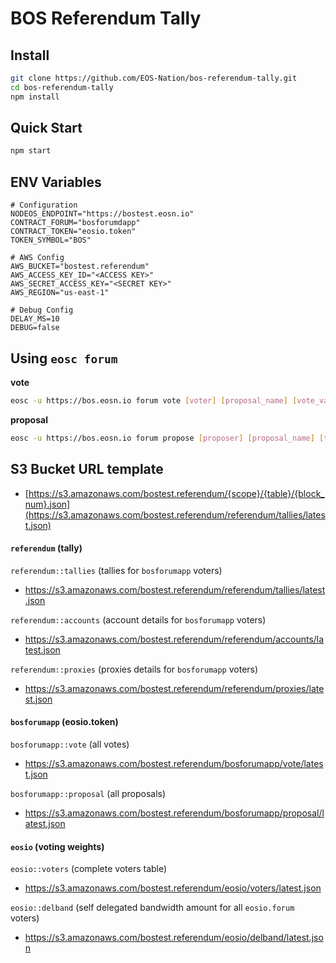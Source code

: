 # BOS Referendum Tally

## Install

```bash
git clone https://github.com/EOS-Nation/bos-referendum-tally.git
cd bos-referendum-tally
npm install
```

## Quick Start

```bash
npm start
```

## ENV Variables

```env
# Configuration
NODEOS_ENDPOINT="https://bostest.eosn.io"
CONTRACT_FORUM="bosforumdapp"
CONTRACT_TOKEN="eosio.token"
TOKEN_SYMBOL="BOS"

# AWS Config
AWS_BUCKET="bostest.referendum"
AWS_ACCESS_KEY_ID="<ACCESS KEY>"
AWS_SECRET_ACCESS_KEY="<SECRET KEY>"
AWS_REGION="us-east-1"

# Debug Config
DELAY_MS=10
DEBUG=false
```

## Using `eosc forum`

**vote**

```bash
eosc -u https://bos.eosn.io forum vote [voter] [proposal_name] [vote_value] --target-contract bosforumdapp
```

**proposal**

```bash
eosc -u https://bos.eosn.io forum propose [proposer] [proposal_name] [title] [proposal_expiration_date] --target-contract bosforumdapp
```

## S3 Bucket URL template

- [https://s3.amazonaws.com/bostest.referendum/{scope}/{table}/{block_num}.json](https://s3.amazonaws.com/bostest.referendum/referendum/tallies/latest.json)

#### `referendum` (tally)

`referendum::tallies` (tallies for `bosforumapp` voters)

- https://s3.amazonaws.com/bostest.referendum/referendum/tallies/latest.json

`referendum::accounts` (account details for `bosforumapp` voters)

- https://s3.amazonaws.com/bostest.referendum/referendum/accounts/latest.json

`referendum::proxies` (proxies details for `bosforumapp` voters)

- https://s3.amazonaws.com/bostest.referendum/referendum/proxies/latest.json

#### `bosforumapp` (eosio.token)

`bosforumapp::vote` (all votes)

- https://s3.amazonaws.com/bostest.referendum/bosforumapp/vote/latest.json

`bosforumapp::proposal` (all proposals)

- https://s3.amazonaws.com/bostest.referendum/bosforumapp/proposal/latest.json

#### `eosio` (voting weights)

`eosio::voters` (complete voters table)

- https://s3.amazonaws.com/bostest.referendum/eosio/voters/latest.json

`eosio::delband` (self delegated bandwidth amount for all `eosio.forum` voters)

- https://s3.amazonaws.com/bostest.referendum/eosio/delband/latest.json
